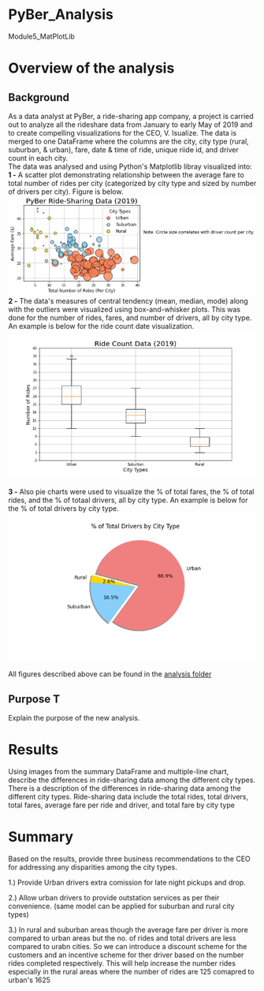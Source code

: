 # PyBer_Analysis
Module5_MatPlotLib

# Overview of the analysis
## Background
As a data analyst at PyBer, a ride-sharing app company, a project is carried out to analyze all the rideshare data from January to early May of 2019 and to create compelling visualizations for the CEO, V. Isualize. The data is merged to one DataFrame where the columns are the city, city type (rural, suburban, & urban), fare, date & time of ride, unique riide id, and driver count in each city.  
The data was analysed and using Python's Matplotlib libray visualized into:  
**1 -** A scatter plot demonstrating relationship between the average fare to total number of rides per city (categorized by city type and sized by number of drivers per city). Figure is below.
![image1](/analysis/Fig1.png)  
**2 -** The data's measures of central tendency (mean, median, mode) along with the outliers were visualized using box-and-whisker plots. This was done for the number of rides, fares, and number of drivers, all by city type. An example is below for the ride count date visualization.
![image2](/analysis/Fig2.png)

**3 -** Also pie charts were used to visualize the % of total fares, the % of total rides, and the % of totaal drivers, all by city type. An example is below for the % of total drivers by city type.
![image3](/analysis/Fig7.png)  

All figures described above can be found in the [analysis folder](/analysis)
 ## Purpose T
Explain the purpose of the new analysis.

# Results
Using images from the summary DataFrame and multiple-line chart, describe the differences in ride-sharing data among the different city types.  
There is a description of the differences in ride-sharing data among the different city types. Ride-sharing data include the total rides, total drivers, total fares, average fare per ride and driver, and total fare by city type

# Summary
Based on the results, provide three business recommendations to the CEO for addressing any disparities among the city types.


1.) Provide Urban drivers extra comission for late night pickups and drop.  

2.) Allow urban drivers to provide outstation services as per their convenience. (same model can be applied for suburban and rural city types)  

3.) In rural and suburban areas though the average fare per driver is more compared to urban areas but the no. of rides and total drivers are less compared to urabn cities. So we can introduce a discount scheme for the customers and an incentive scheme for ther driver based on the number rides completed respectively. This will help increase the number rides especially in the rural areas where the number of rides are 125 comapred to urban's 1625  
